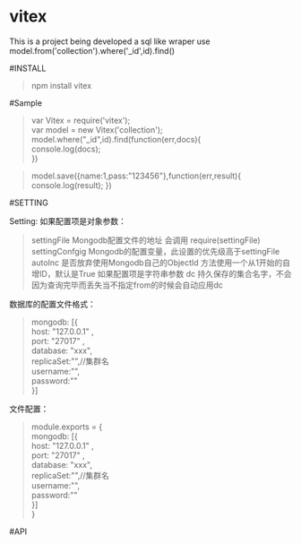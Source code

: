 vitex
=====
This is a project being developed
a sql like wraper use model.from('collection').where('_id',id).find()    

#INSTALL

> npm install vitex

#Sample
> var Vitex = require('vitex');  
> var model = new Vitex('collection');  
> model.where("_id",id).find(function(err,docs){  
>    console.log(docs);  
>})

> model.save({name:1,pass:"123456"},function(err,result){
	console.log(result);
})
>
>  

#SETTING

Setting:
如果配置项是对象参数：
> settingFile Mongodb配置文件的地址 会调用 require(settingFile)
> settingConfgig Mongodb的配置变量，此设置的优先级高于settingFile
> autoInc  是否放弃使用Mongodb自己的ObjectId 方法使用一个从1开始的自增ID，默认是True
如果配置项是字符串参数
> dc 持久保存的集合名字，不会因为查询完毕而丢失当不指定from的时候会自动应用dc

数据库的配置文件格式：

>	mongodb: [{  
        host: "127.0.0.1" ,  
        port: "27017" ,  
        database: "xxx",  
        replicaSet:"",//集群名  
        username:"",  
        password:""  
>	}]

文件配置：
>module.exports = {  
    mongodb: [{  
        host: "127.0.0.1" ,  
        port: "27017" ,  
        database: "xxx",  
        replicaSet:"",//集群名  
        username:"",  
        password:""  
    }]  
>}

#API



